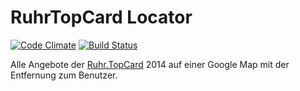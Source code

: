 # RuhrTopCard Locator

[![Code Climate](https://codeclimate.com/github/dmasur/RuhrTopCardLocator/badges/gpa.svg)](https://codeclimate.com/github/dmasur/RuhrTopCardLocator) [![Build Status](https://travis-ci.org/dmasur/RuhrTopCardLocator.svg?branch=master)](https://travis-ci.org/dmasur/RuhrTopCardLocator)

Alle Angebote der [Ruhr.TopCard](www.ruhrtopcard.de) 2014 auf einer Google Map mit der Entfernung zum Benutzer.